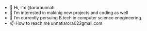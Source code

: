 - 👋 Hi, I’m @aroraunnati
- 👀 I’m interested in makinig new projects and coding as well
- 🌱 I’m currently persuing B.tech in computer science enegineering.
- 📫 How to reach me unnatiarora022gmail.com

<!---
aroraunnati/aroraunnati is a ✨ special ✨ repository because its `README.md` (this file) appears on your GitHub profile.
You can click the Preview link to take a look at your changes.
--->
